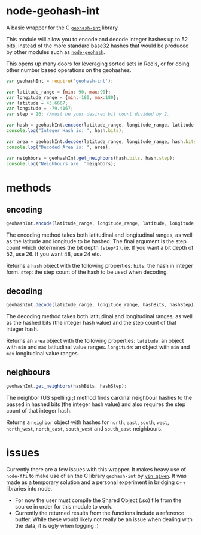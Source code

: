 node-geohash-int
================

A basic wrapper for the C [`geohash-int`](https://github.com/yinqiwen/geohash-int) library.

This module will allow you to encode and decode integer hashes up to 52 bits, instead of the more standard base32 hashes that would be produced by other modules such as [`node-geohash`](https://github.com/sunng87/node-geohash).

This opens up many doors for leveraging sorted sets in Redis, or for doing other number based operations on the geohashes.

``` js
var geohashInt = require('geohash-int');

var latitude_range = {min:-90, max:90};
var longitude_range = {min:-180, max:180};
var latitude = 43.6667;
var longitude = -79.4167;
var step = 26; //must be your desired bit count divided by 2.

var hash = geohashInt.encode(latitude_range, longitude_range, latitude, longitude, step);
console.log("Integer Hash is: ", hash.bits);

var area = geohashInt.decode(latitude_range, longitude_range, hash.bits, hash.step);
console.log("Decoded Area is: ", area);

var neighbors = geohashInt.get_neighbors(hash.bits, hash.step);
console.log("Neighbours are: "neighbors);
```

# methods
## encoding
``` js
geohashInt.encode(latitude_range, longitude_range, latitude, longitude, step);
```
The encoding method takes both latitudinal and longitudinal ranges, as well as the latitude and longitude to be hashed. The final argument is the step count which determines the bit depth `(step*2)`. ie. If you want a bit depth of 52, use 26. If you want 48, use 24 etc.

Returns a `hash` object with the following properties:
`bits`: the hash in integer form.
`step`: the step count of the hash to be used when decoding.

## decoding
``` js
geohashInt.decode(latitude_range, longitude_range, hashBits, hashStep);
```
The decoding method takes both latitudinal and longitudinal ranges, as well as the hashed bits (the integer hash value) and the step count of that integer hash.

Returns an `area` object with the following properties:
`latitude`: an object with `min` and `max` latitudinal value ranges.
`longitude`: an object with `min` and `max` longitudinal value ranges.

## neighbours
``` js
geohashInt.get_neighbors(hashBits, hashStep);
```
The neighbor (US spelling ;) method finds cardinal neighbour hashes to the passed in hashed bits (the integer hash value) and also requires the step count of that integer hash.

Returns a `neighbor` object with hashes for `north`, `east`, `south`, `west`, `north_west`, `north_east`, `south_west` and `south_east` neighbours.


# issues
Currently there are a few issues with this wrapper. It makes heavy use of `node-ffi` to make use of an the C library `geohash-int` by [`yin qiwen`](https://github.com/yinqiwen).
It was made as a temporary solution and a personal experiment in bridging c++ libraries into node.

- For now the user must compile the Shared Object (.so) file from the source in order for this module to work.
- Currently the returned results from the functions include a reference buffer. While these would likely not really be an issue when dealing with the data, it is ugly when logging :)
